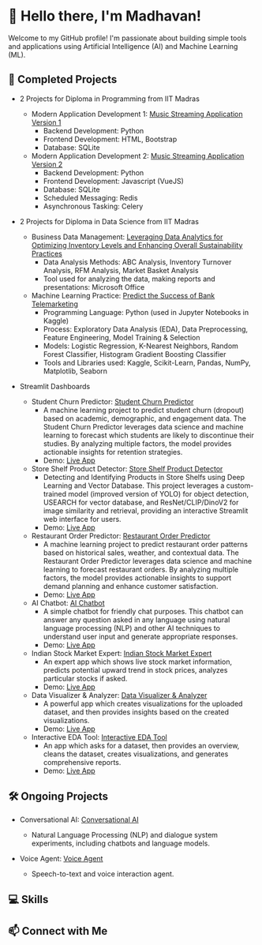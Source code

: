# 👋 Hello there, I'm Madhavan!

Welcome to my GitHub profile! I'm passionate about building simple tools and applications using Artificial Intelligence (AI) and Machine Learning (ML).

## 🚀 Completed Projects

- 2 Projects for Diploma in Programming from IIT Madras
  - Modern Application Development 1: [Music Streaming Application Version 1](https://github.com/maddyrm994/mad1_proj)
    - Backend Development: Python
    - Frontend Development: HTML, Bootstrap
    - Database: SQLite
  - Modern Application Development 2: [Music Streaming Application Version 2](https://github.com/maddyrm994/mad2_proj)
    - Backend Development: Python
    - Frontend Development: Javascript (VueJS)
    - Database: SQLite
    - Scheduled Messaging: Redis
    - Asynchronous Tasking: Celery

- 2 Projects for Diploma in Data Science from IIT Madras
  - Business Data Management: [Leveraging Data Analytics for Optimizing Inventory Levels and Enhancing Overall Sustainability Practices](https://github.com/maddyrm994/bdm_proj)
    - Data Analysis Methods: ABC Analysis, Inventory Turnover Analysis, RFM Analysis, Market Basket Analysis
    - Tool used for analyzing the data, making reports and presentations: Microsoft Office
  - Machine Learning Practice: [Predict the Success of Bank Telemarketing](https://github.com/maddyrm994/mlp_proj)
    - Programming Language: Python (used in Jupyter Notebooks in Kaggle)
    - Process: Exploratory Data Analysis (EDA), Data Preprocessing, Feature Engineering, Model Training & Selection
    - Models: Logistic Regression, K-Nearest Neighbors, Random Forest Classifier, Histogram Gradient Boosting Classifier
    - Tools and Libraries used: Kaggle, Scikit-Learn, Pandas, NumPy, Matplotlib, Seaborn

- Streamlit Dashboards
  - Student Churn Predictor: [Student Churn Predictor](https://github.com/maddyrm994/student-churn-predictor)
    - A machine learning project to predict student churn (dropout) based on academic, demographic, and engagement data. The Student Churn Predictor leverages data science and machine learning to forecast which students are likely to discontinue their studies. By analyzing multiple factors, the model provides actionable insights for retention strategies.
    - Demo: [Live App](https://student-churn-predictor.streamlit.app)
  - Store Shelf Product Detector: [Store Shelf Product Detector](https://github.com/maddyrm994/store-shelf-product-detector)
    - Detecting and Identifying Products in Store Shelfs using Deep Learning and Vector Database. This project leverages a custom-trained model (improved version of YOLO) for object detection, USEARCH for vector database, and ResNet/CLIP/DinoV2 for image similarity and retrieval, providing an interactive Streamlit web interface for users.
    - Demo: [Live App](https://store-shelf-object-detector.streamlit.app)
  - Restaurant Order Predictor: [Restaurant Order Predictor](https://github.com/maddyrm994/restaurant-order-predictor)
    - A machine learning project to predict restaurant order patterns based on historical sales, weather, and contextual data. The Restaurant Order Predictor leverages data science and machine learning to forecast restaurant orders. By analyzing multiple factors, the model provides actionable insights to support demand planning and enhance customer satisfaction.
    - Demo: [Live App](https://restaurant-order-predictor.streamlit.app)
  - AI Chatbot: [AI Chatbot](https://github.com/maddyrm994/maddys-chatbot)
    - A simple chatbot for friendly chat purposes. This chatbot can answer any question asked in any language using natural language processing (NLP) and other AI techniques to understand user input and generate appropriate responses.
    - Demo: [Live App](https://maddys-chatbot.streamlit.app)
  - Indian Stock Market Expert: [Indian Stock Market Expert](https://github.com/maddyrm994/indian-stock-market-expert)
    - An expert app which shows live stock market information, predicts potential upward trend in stock prices, analyzes particular stocks if asked.
    - Demo: [Live App](https://indian-stock-market-expert.streamlit.app)
  - Data Visualizer & Analyzer: [Data Visualizer & Analyzer](https://github.com/maddyrm994/data-visualization-analyzer)
    - A powerful app which creates visualizations for the uploaded dataset, and then provides insights based on the created visualizations.
    - Demo: [Live App](https://data-visualization-analyzer.streamlit.app)
  - Interactive EDA Tool: [Interactive EDA Tool](https://github.com/maddyrm994/interactive-eda-tool)
    - An app which asks for a dataset, then provides an overview, cleans the dataset, creates visualizations, and generates comprehensive reports.
    - Demo: [Live App](https://interactive-eda-tool.streamlit.app/)

## 🛠️ Ongoing Projects
  - Conversational AI: [Conversational AI](https://github.com/maddyrm994/conversational-ai)
    - Natural Language Processing (NLP) and dialogue system experiments, including chatbots and language models.

  - Voice Agent: [Voice Agent](https://github.com/maddyrm994/deepgram_voice_agent)
    - Speech-to-text and voice interaction agent.

##  💻 Skills


## 📫 Connect with Me


